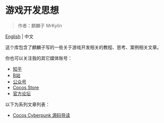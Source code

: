 # 游戏开发思想

>作者：麒麟子 MrKylin

[English](./README.md) | 中文

这个库包含了麒麟子写的一些关于游戏开发相关的教程、思考、案例相关文章。

你也可以关注我的其它媒体账号：

- [知乎](https://www.zhihu.com/people/qilinzi666)
- [B站](https://space.bilibili.com/649675584)
- [公众号](https://mp.weixin.qq.com/s/My_nx1DwWvHvB7LwpWoesQ)
- [Cocos Store](https://store.cocos.com/app/search?name=%E9%BA%92%E9%BA%9F%E5%AD%90)
- [官方论坛](https://forum.cocos.org/u/boyue/activity/topics)

以下为系列文章列表：

- [Cocos Cyberpunk 源码导读](./guide-to-cocos-cyberpunk/readme-zh.md)
